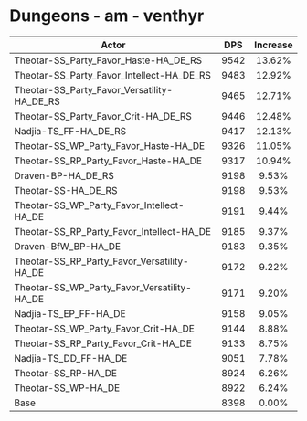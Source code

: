 # Dungeons - am - venthyr
| Actor | DPS | Increase |
|---|:---:|:---:|
|Theotar-SS_Party_Favor_Haste-HA_DE_RS|9542|13.62%|
|Theotar-SS_Party_Favor_Intellect-HA_DE_RS|9483|12.92%|
|Theotar-SS_Party_Favor_Versatility-HA_DE_RS|9465|12.71%|
|Theotar-SS_Party_Favor_Crit-HA_DE_RS|9446|12.48%|
|Nadjia-TS_FF-HA_DE_RS|9417|12.13%|
|Theotar-SS_WP_Party_Favor_Haste-HA_DE|9326|11.05%|
|Theotar-SS_RP_Party_Favor_Haste-HA_DE|9317|10.94%|
|Draven-BP-HA_DE_RS|9198|9.53%|
|Theotar-SS-HA_DE_RS|9198|9.53%|
|Theotar-SS_WP_Party_Favor_Intellect-HA_DE|9191|9.44%|
|Theotar-SS_RP_Party_Favor_Intellect-HA_DE|9185|9.37%|
|Draven-BfW_BP-HA_DE|9183|9.35%|
|Theotar-SS_RP_Party_Favor_Versatility-HA_DE|9172|9.22%|
|Theotar-SS_WP_Party_Favor_Versatility-HA_DE|9171|9.20%|
|Nadjia-TS_EP_FF-HA_DE|9158|9.05%|
|Theotar-SS_WP_Party_Favor_Crit-HA_DE|9144|8.88%|
|Theotar-SS_RP_Party_Favor_Crit-HA_DE|9133|8.75%|
|Nadjia-TS_DD_FF-HA_DE|9051|7.78%|
|Theotar-SS_RP-HA_DE|8924|6.26%|
|Theotar-SS_WP-HA_DE|8922|6.24%|
|Base|8398|0.00%|
